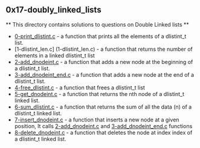 ## 0x17-doubly_linked_lists

** This directory contains solutions to questions on Double Linked lists **
- [0-print_dlistint.c](0-print_dlistint.c) - a function that prints all the elements of a dlistint_t list.
- [1-dlistint_len.c] (1-dlistint_len.c) - a function that returns the number of elements in a linked dlistint_t list
- [2-add_dnodeint.c](2-add_dnodeint.c) - a function that adds a new node at the beginning of a dlistint_t list.
- [3-add_dnodeint_end.c](3-add_dnodeint_end.c) - a function that adds a new node at the end of a dlistint_t list.
- [4-free_dlistint.c](4-free_dlistint.c) -  a function that frees a dlistint_t list
- [5-get_dnodeint.c](5-get_dnodeint.c) - a function that returns the nth node of a dlistint_t linked list.
- [6-sum_dlistint.c](6-sum_dlistint.c) - a function that returns the sum of all the data (n) of a dlistint_t linked list.
- [7-insert_dnodeint.c](7-insert_dnodeint.c) - a function that inserts a new node at a given position, It calls [2-add_dnodeint.c](2-add_dnodeint.c) and [3-add_dnodeint_end.c](3-add_dnodeint_end.c) functions
- [8-delete_dnodeint.c](8-delete_dnodeint.c) - a function that deletes the node at index index of a dlistint_t linked list.

